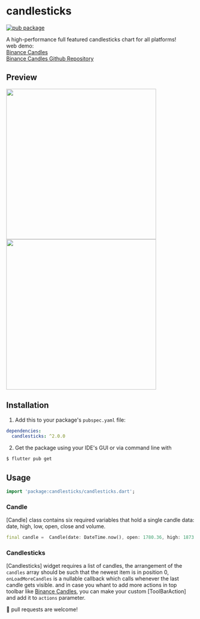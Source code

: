 # candlesticks

[![pub package](https://img.shields.io/badge/pub-v2.0.0-orange.svg)](https://pub.dev/packages/candlesticks)

A high-performance full featured candlesticks chart for all platforms!</br>
web demo:</br>
[Binance Candles](https://rmzy.dev/candlesticks/)</br>
[Binance Candles Github Repository](https://github.com/r-mzy47/binance_candles)

## Preview

<p float="center">
  <img src="https://github.com/r-mzy47/candlesticks/blob/develop/example_ios.gif" height="400">
<img src="https://github.com/r-mzy47/candlesticks/blob/develop/example_macOS.gif" height="400">
</p>

## Installation

1. Add this to your package's `pubspec.yaml` file:

```yaml
dependencies:
  candlesticks: ^2.0.0
```

2. Get the package using your IDE's GUI or via command line with

```bash
$ flutter pub get
```

## Usage

```dart
import 'package:candlesticks/candlesticks.dart';
```

### Candle

[Candle] class contains six required variables that hold a single candle data: date, high, low, open, close and volume.

```dart
final candle =  Candle(date: DateTime.now(), open: 1780.36, high: 1873.93, low: 1755.34, close: 1848.56, volume: 0);
```

### Candlesticks

[Candlesticks] widget requires a list of candles, the arrangement of the `candles` array should be such that the newest item is in position 0, `onLoadMoreCandles` is a nullable callback which calls whenever the last candle gets visible. and in case you whant to add more actions in top toolbar like [Binance Candles](https://rmzy.dev/candlesticks/), you can make your custom [ToolBarAction] and add it to `actions` parameter.

🍺 pull requests are welcome!
